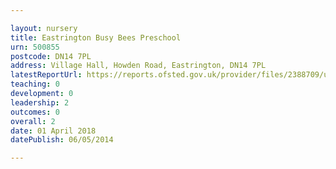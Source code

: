 ```yaml
---

layout: nursery
title: Eastrington Busy Bees Preschool
urn: 500855
postcode: DN14 7PL
address: Village Hall, Howden Road, Eastrington, DN14 7PL
latestReportUrl: https://reports.ofsted.gov.uk/provider/files/2388709/urn/500855.pdf
teaching: 0
development: 0
leadership: 2
outcomes: 0
overall: 2
date: 01 April 2018 
datePublish: 06/05/2014

---
```

